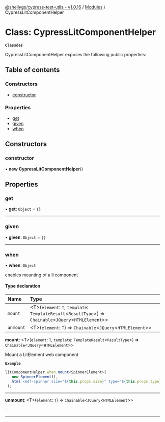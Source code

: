 [@shellygo/cypress-test-utils - v1.0.16](../README.md) / [Modules](../modules.md) / CypressLitComponentHelper

# Class: CypressLitComponentHelper

**`Classdes`**

CypressLitComponentHelper exposes the following public properties:

## Table of contents

### Constructors

- [constructor](CypressLitComponentHelper.md#constructor)

### Properties

- [get](CypressLitComponentHelper.md#get)
- [given](CypressLitComponentHelper.md#given)
- [when](CypressLitComponentHelper.md#when)

## Constructors

### constructor

• **new CypressLitComponentHelper**()

## Properties

### get

• **get**: `Object` = `{}`

___

### given

• **given**: `Object` = `{}`

___

### when

• **when**: `Object`

enables mounting of a li component

#### Type declaration

| Name | Type |
| :------ | :------ |
| `mount` | <T\>(`element`: `T`, `template`: `TemplateResult`<`ResultType`\>) => `Chainable`<`JQuery`<`HTMLElement`\>\> |
| `unmount` | <T\>(`element`: `T`) => `Chainable`<`JQuery`<`HTMLElement`\>\> |

**mount**: <T\>(`element`: `T`, `template`: `TemplateResult`<`ResultType`\>) => `Chainable`<`JQuery`<`HTMLElement`\>\>

Mount a LitElement web component

**`Example`**

```ts
litComponentHelper.when.mount<SpinnerElement>(
   new SpinnerElement(),
   html`<edf-spinner size="${this.props.size}" type="${this.props.type}" label="${this.props.label}"></edf-spinner>`
 );
 ```

-----

**unmount**: <T\>(`element`: `T`) => `Chainable`<`JQuery`<`HTMLElement`\>\>

\-

-----
